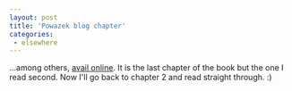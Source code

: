 ```yaml
---
layout: post
title: 'Powazek blog chapter'
categories:
 - elsewhere
---
```


...among others, <a href="http://designforcommunity.com/display.cgi/200202182129">avail online</a>. It is the last chapter of the book but the one I read second. Now I'll go back to chapter 2 and read straight through. :)

